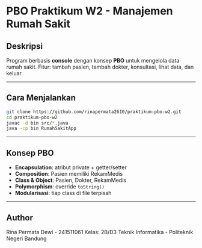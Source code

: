 # PBO Praktikum W2 - Manajemen Rumah Sakit

## Deskripsi

Program berbasis **console** dengan konsep **PBO** untuk mengelola data rumah sakit. Fitur: tambah pasien, tambah dokter, konsultasi, lihat data, dan keluar.

---

## Cara Menjalankan

```bash
git clone https://github.com/rinapermata2610/praktikum-pbo-w2.git
cd praktikum-pbo-w2
javac -d bin src/*.java
java -cp bin RumahSakitApp
```

---

## Konsep PBO

* **Encapsulation**: atribut private + getter/setter
* **Composition**: Pasien memiliki RekamMedis
* **Class & Object**: Pasien, Dokter, RekamMedis
* **Polymorphism**: override `toString()`
* **Modularisasi**: tiap class di file terpisah

---

## Author

Rina Permata Dewi - 241511061
Kelas: 2B/D3 Teknik Informatika - Politeknik Negeri Bandung
